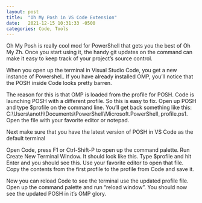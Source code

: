 ```yaml
---
layout: post
title:  "Oh My Posh in VS Code Extension"
date:   2021-12-15 10:31:33 -0500
categories: Code, Tools
---
```

Oh My Posh is really cool mod for PowerShell that gets you the best of Oh My Zh. Once you start using it, the handy git updates on the command can make it easy to keep track of your project’s source control.

When you open up the terminal in Visual Studio Code, you get a new instance of Powershel.. If you have already installed OMP, you’ll notice that the POSH inside Code looks pretty barren.

The reason for this is that OMP is loaded from the profile for POSH. Code is launching POSH with a different profile. So this is easy to fix. Open up POSH and type $profile on the command line. You’ll get back something like this:
C:\Users\anoth\Documents\PowerShell\Microsoft.PowerShell_profile.ps1. Open the file with your favorite editor or notepad.

Next make sure that you have the latest version of POSH in VS Code as the default terminal

Open Code, press F1 or Ctrl-Shift-P to open up the command palette. Run Create New Terminal WIndow. It should look like this. Type $profile and hit Enter and you should see this. Use your favorite editor to open that file. Copy the contents from the first profile to the profile from Code and save it.

Now you can reload Code to see the terminal use the updated profile file. Open up the command palette and run “reload window”. You should now see the updated POSH in it’s OMP glory.